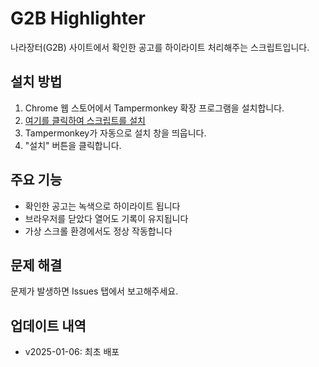 # G2B Highlighter

나라장터(G2B) 사이트에서 확인한 공고를 하이라이트 처리해주는 스크립트입니다.

## 설치 방법

1. Chrome 웹 스토어에서 Tampermonkey 확장 프로그램을 설치합니다.
2. [여기를 클릭하여 스크립트를 설치](https://raw.githubusercontent.com/Alt030/g2b-highlighter/main/g2b-highlighter.user.js)
3. Tampermonkey가 자동으로 설치 창을 띄웁니다.
4. "설치" 버튼을 클릭합니다.

## 주요 기능

- 확인한 공고는 녹색으로 하이라이트 됩니다
- 브라우저를 닫았다 열어도 기록이 유지됩니다
- 가상 스크롤 환경에서도 정상 작동합니다

## 문제 해결

문제가 발생하면 Issues 탭에서 보고해주세요.

## 업데이트 내역

- v2025-01-06: 최초 배포
